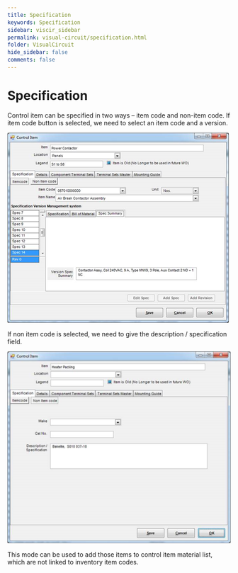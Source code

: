 ```yaml
---
title: Specification
keywords: Specification
sidebar: viscir_sidebar
permalink: visual-circuit/specification.html
folder: VisualCircuit
hide_sidebar: false
comments: false
---
```


# Specification


Control item can be specified in two ways – item code and non-item code. If item code button is selected, we need to select an item code and a version.

![](/images/specification-item.png)

If non item code is selected, we need to give the description / specification field.

![](/images/specification-item-control.png)

This mode can be used to add those items to control item material list, which are not linked to inventory item codes.
